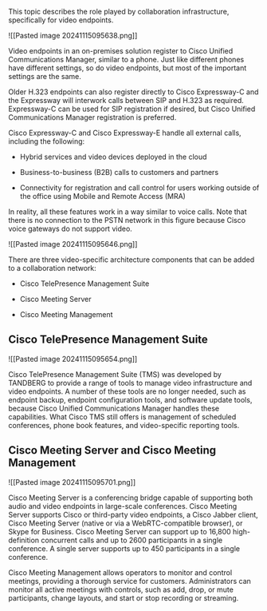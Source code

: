 This topic describes the role played by collaboration infrastructure, specifically for video endpoints.

![[Pasted image 20241115095638.png]]

Video endpoints in an on-premises solution register to Cisco Unified Communications Manager, similar to a phone. Just like different phones have different settings, so do video endpoints, but most of the important settings are the same.

Older H.323 endpoints can also register directly to Cisco Expressway-C and the Expressway will interwork calls between SIP and H.323 as required. Expressway-C can be used for SIP registration if desired, but Cisco Unified Communications Manager registration is preferred.

Cisco Expressway-C and Cisco Expressway-E handle all external calls, including the following:

- Hybrid services and video devices deployed in the cloud
    
- Business-to-business (B2B) calls to customers and partners
    
- Connectivity for registration and call control for users working outside of the office using Mobile and Remote Access (MRA)
    

In reality, all these features work in a way similar to voice calls. Note that there is no connection to the PSTN network in this figure because Cisco voice gateways do not support video.

![[Pasted image 20241115095646.png]]

There are three video-specific architecture components that can be added to a collaboration network:

- Cisco TelePresence Management Suite
    
- Cisco Meeting Server
    
- Cisco Meeting Management
    

## Cisco TelePresence Management Suite

![[Pasted image 20241115095654.png]]

Cisco TelePresence Management Suite (TMS) was developed by TANDBERG to provide a range of tools to manage video infrastructure and video endpoints. A number of these tools are no longer needed, such as endpoint backup, endpoint configuration tools, and software update tools, because Cisco Unified Communications Manager handles these capabilities. What Cisco TMS still offers is management of scheduled conferences, phone book features, and video-specific reporting tools.

## Cisco Meeting Server and Cisco Meeting Management

![[Pasted image 20241115095701.png]]

Cisco Meeting Server is a conferencing bridge capable of supporting both audio and video endpoints in large-scale conferences. Cisco Meeting Server supports Cisco or third-party video endpoints, a Cisco Jabber client, Cisco Meeting Server (native or via a WebRTC-compatible browser), or Skype for Business. Cisco Meeting Server can support up to 16,800 high-definition concurrent calls and up to 2600 participants in a single conference. A single server supports up to 450 participants in a single conference.

Cisco Meeting Management allows operators to monitor and control meetings, providing a thorough service for customers. Administrators can monitor all active meetings with controls, such as add, drop, or mute participants, change layouts, and start or stop recording or streaming.